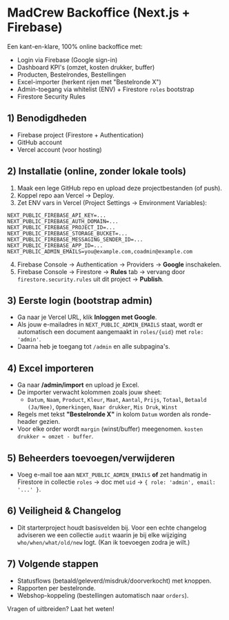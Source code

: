 # MadCrew Backoffice (Next.js + Firebase)

Een kant-en-klare, 100% online backoffice met:
- Login via Firebase (Google sign-in)
- Dashboard KPI's (omzet, kosten drukker, buffer)
- Producten, Bestelrondes, Bestellingen
- Excel-importer (herkent rijen met "Bestelronde X")
- Admin-toegang via whitelist (ENV) + Firestore `roles` bootstrap
- Firestore Security Rules

## 1) Benodigdheden
- Firebase project (Firestore + Authentication)
- GitHub account
- Vercel account (voor hosting)

## 2) Installatie (online, zonder lokale tools)
1. Maak een lege GitHub repo en upload deze projectbestanden (of push).
2. Koppel repo aan Vercel → Deploy.
3. Zet ENV vars in Vercel (Project Settings → Environment Variables):

```
NEXT_PUBLIC_FIREBASE_API_KEY=...
NEXT_PUBLIC_FIREBASE_AUTH_DOMAIN=...
NEXT_PUBLIC_FIREBASE_PROJECT_ID=...
NEXT_PUBLIC_FIREBASE_STORAGE_BUCKET=...
NEXT_PUBLIC_FIREBASE_MESSAGING_SENDER_ID=...
NEXT_PUBLIC_FIREBASE_APP_ID=...
NEXT_PUBLIC_ADMIN_EMAILS=you@example.com,coadmin@example.com
```

4. Firebase Console → Authentication → Providers → **Google** inschakelen.
5. Firebase Console → Firestore → **Rules** tab → vervang door `firestore.security.rules` uit dit project → **Publish**.

## 3) Eerste login (bootstrap admin)
- Ga naar je Vercel URL, klik **Inloggen met Google**.
- Als jouw e-mailadres in `NEXT_PUBLIC_ADMIN_EMAILS` staat, wordt er automatisch
  een document aangemaakt in `roles/{uid}` met `role: 'admin'`.
- Daarna heb je toegang tot `/admin` en alle subpagina's.

## 4) Excel importeren
- Ga naar **/admin/import** en upload je Excel.
- De importer verwacht kolommen zoals jouw sheet:
  - `Datum`, `Naam`, `Product`, `Kleur`, `Maat`, `Aantal`, `Prijs`, `Totaal`, `Betaald (Ja/Nee)`, `Opmerkingen`, `Naar drukker`, `Mis Druk`, `Winst`
- Regels met tekst **"Bestelronde X"** in kolom `Datum` worden als ronde-header gezien.
- Voor elke order wordt `margin` (winst/buffer) meegenomen. `kosten drukker ≈ omzet - buffer`.

## 5) Beheerders toevoegen/verwijderen
- Voeg e-mail toe aan `NEXT_PUBLIC_ADMIN_EMAILS` **of** zet handmatig in Firestore
  in collectie `roles` → doc met `uid` → `{ role: 'admin', email: '...' }`.

## 6) Veiligheid & Changelog
- Dit starterproject houdt basisvelden bij. Voor een echte changelog adviseren we een
  collectie `audit` waarin je bij elke wijziging `who/when/what/old/new` logt.
  (Kan ik toevoegen zodra je wilt.)

## 7) Volgende stappen
- Statusflows (betaald/geleverd/misdruk/doorverkocht) met knoppen.
- Rapporten per bestelronde.
- Webshop-koppeling (bestellingen automatisch naar `orders`).

Vragen of uitbreiden? Laat het weten!

